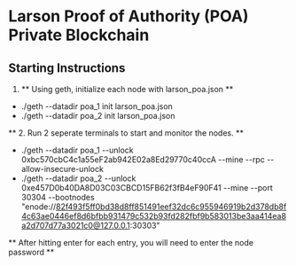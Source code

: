 # Larson Proof of Authority (POA) Private Blockchain

## Starting Instructions

1. ** Using geth, initialize each node with larson_poa.json **

* ./geth --datadir poa_1 init larson_poa.json
* ./geth --datadir poa_2 init larson_poa.json

** 2. Run 2 seperate terminals to start and monitor the nodes.  **

* ./geth --datadir poa_1 --unlock 0xbc570cbC4c1a55eF2ab942E02a8Ed29770c40ccA  --mine --rpc --allow-insecure-unlock
* ./geth --datadir poa_2 --unlock 0xe457D0b40DA8D03C03CBCD15FB62f3fB4eF90F41 --mine --port 30304 --bootnodes "enode://82f493f5ff0bd38d8ff851491eef32dc6c955946919b2d378db8f4c63ae0446ef8d6bfbb931479c532b93fd282fbf9b583013be3aa414ea8a2d707d77a3021c0@127.0.0.1:30303"

** After hitting enter for each entry, you will need to enter the node password **
